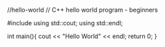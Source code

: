 //hello-world
// C++ hello world program - beginners

#include <iostream>
using std::cout;
using std::endl;

int main(){
  cout << "Hello World" << endl;
  return 0;
  }
